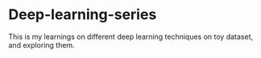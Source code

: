 # Deep-learning-series

<p>This is my learnings on different deep learning techniques on toy dataset, and exploring them.</p>
